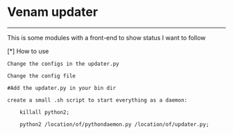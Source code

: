 Venam updater
=================

******
This is some modules with a front-end
to show status I want to follow

[*] How to use

    Change the configs in the updater.py
    
    Change the config file

    #Add the updater.py in your bin dir

    create a small .sh script to start everything as a daemon:

        killall python2;

        python2 /location/of/pythondaemon.py /location/of/updater.py;

